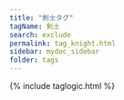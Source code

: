 ```yaml
---
title: "剣士タグ"
tagName: 剣士
search: exclude
permalink: tag_knight.html
sidebar: mydoc_sidebar
folder: tags
---
```

{% include taglogic.html %}
